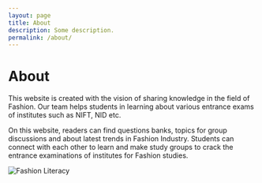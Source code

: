 ```yaml
---
layout: page
title: About
description: Some description.
permalink: /about/
---
```



# About

This website is created with the vision of sharing knowledge in the field of
Fashion. Our team helps students in learning about various entrance exams of
institutes such as NIFT, NID etc.

On this website, readers can find questions banks, topics for group discussions
and about latest trends in Fashion Industry. Students can connect with each
other to learn and make study groups to crack the entrance examinations of
institutes for Fashion studies.

<img src="https://res.cloudinary.com/jitendrasingh/image/upload/v1597822542/fashionliteracy/about_us_hq3qwr.png" alt="Fashion Literacy">

